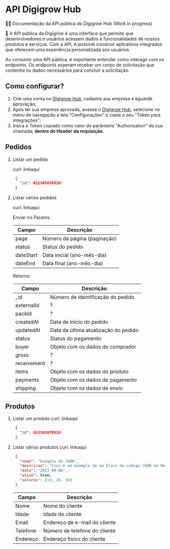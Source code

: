 # API Digigrow Hub

✍🏻 Documentação da API pública do Digigrow Hub (Work in progress)

💬 A API pública da Digigrow é uma interface que permite que desenvolvedores e usuários acessem dados e funcionalidades de nossos produtos e serviços. Com a API, é possível construir aplicativos integrados que oferecem uma experiência personalizada aos usuários.

Ao consumir uma API pública, é importante entender como interagir com os endpoints. Os endpoints esperam receber um corpo de solicitação que contenha os dados necessários para concluir a solicitação.

## Como configurar?

1. Crie uma conta no [Digigrow Hub](https://app.digigrow.com.br/), cadastre sua empresa e aguarde aprovação;
2. Após ter sua empresa aprovada, acesse o [Digigrow Hub](https://app.digigrow.com.br/), selecione no menu de navegação a tela "Configurações" e copie o seu "Token para integrações";
3. Insira o Token copiado como valor do parâmetro "Authorization" de sua chamada, **dentro do Header da requisição**.

## Pedidos

1. Listar um pedido

   curl: linkaqui

   ```json
    {
      "id": 012345678910
    }
    ```

3. Listar vários pedidos

   curl: linkaqui

   Enviar no Params:
   
    | Campo        | Descrição                             |
    |--------------|---------------------------------------|
    | page         | Número da página (paginação)          |
    | status       | Status do pedido                      |
    | dateStart    | Data inicial (ano-mês-dia)            |
    | dateEnd      | Data final (ano-mês-dia)              |
   
   Retorno:
   
    | Campo        | Descrição                             |
    |--------------|---------------------------------------|
    | _id          | Número de identificação do pedido     |
    | externalId   | ?                                     |
    | packId       | ?                                     |
    | createdAt    | Data de início do pedido              |
    | updatedAt    | Data da última atualização do pedido  |
    | status       | Status do pagamento                   |
    | buyer        | Objeto com os dados do comprador      |
    | gross        | ?                                     |
    | receivement  | ?                                     |
    | items        | Objeto com os dados do produto        |
    | payments     | Objeto com os dados de pagamento      |
    | shipping     | Objeto com os dados de envio          |


## Produtos

1. Listar um produto
   curl: linkaqui

   ```json
    {
      "id": 012345678910
    }
    ```

2. Listar vários produtos
   curl: linkaqui

   ```json
    {
      "nome": "Exemplo de JSON",
      "descricao": "Isso é um exemplo de um bloco de código JSON em Markdown.",
      "data": "2023-09-06",
      "ativo": true,
      "valores": [10, 20, 30]
    }
    ```

    | Campo        | Descrição                             |
    |--------------|---------------------------------------|
    | Nome         | Nome do cliente                       |
    | Idade        | Idade do cliente                      |
    | Email        | Endereço de e-mail do cliente         |
    | Telefone     | Número de telefone do cliente         |
    | Endereço     | Endereço físico do cliente            |
